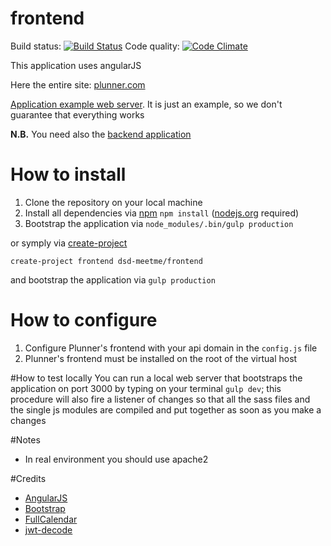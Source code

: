 # frontend

Build status: [![Build Status](https://travis-ci.org/dsd-meetme/frontend.svg?branch=master)](https://travis-ci.org/dsd-meetme/frontend)
Code quality: [![Code Climate](https://codeclimate.com/github/dsd-meetme/frontend/badges/gpa.svg)](https://codeclimate.com/github/dsd-meetme/frontend)

This application uses angularJS

Here the entire site: [plunner.com](http://plunner.com)

[Application example web server](http://admin.plunner.com). It is just an example, so we don't guarantee that everything works

**N.B.** You need also the [backend application](https://github.com/dsd-meetme/backend)

# How to install
1. Clone the repository on your local machine
2. Install all dependencies via [npm](http://npmjs.org/) `npm install` ([nodejs.org](http://nodejs.org) required)
3. Bootstrap the application via `node_modules/.bin/gulp production`

or symply via  [create-project](https://www.npmjs.com/package/create-project)

`create-project frontend dsd-meetme/frontend`

and bootstrap the application via `gulp production`

# How to configure
1. Configure Plunner's frontend with your api domain in the `config.js` file
1. Plunner's frontend must be installed on the root of the virtual host
 
#How to test locally
You can run a local web server that bootstraps the application on port 3000 by typing on your terminal `gulp dev`;
this procedure will also fire a listener of changes so that all the sass files and the single js modules are
compiled and put together as soon as you make a changes

#Notes
* In real environment you should use apache2
 
#Credits
* [AngularJS](https://angularjs.org/)
* [Bootstrap](http://getbootstrap.com/)
* [FullCalendar](http://fullcalendar.io/)
* [jwt-decode](https://www.npmjs.com/package/jwt-decode)

